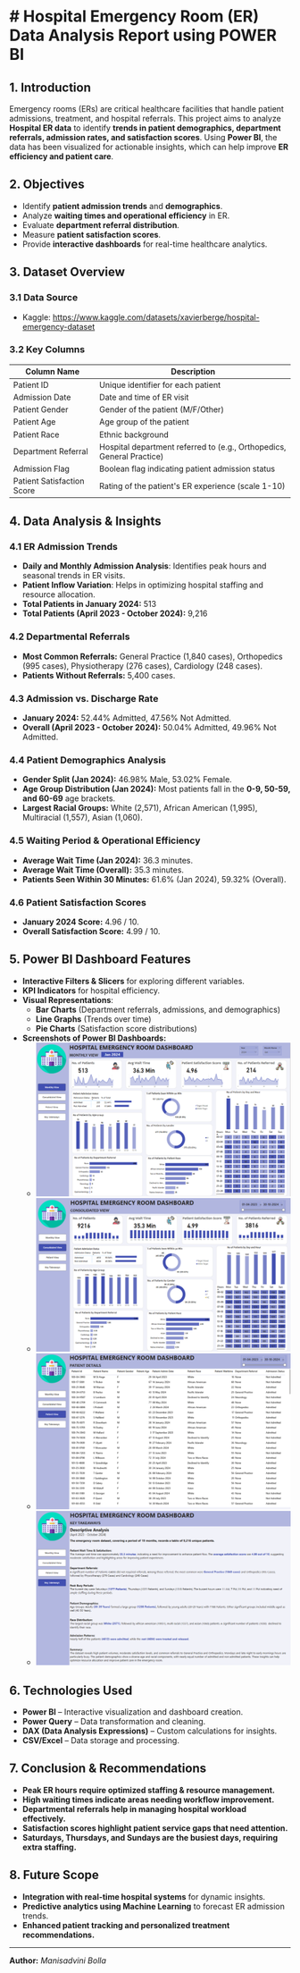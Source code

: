 # # Hospital Emergency Room (ER) Data Analysis Report using POWER BI

## **1. Introduction**
Emergency rooms (ERs) are critical healthcare facilities that handle patient admissions, treatment, and hospital referrals. This project aims to analyze **Hospital ER data** to identify **trends in patient demographics, department referrals, admission rates, and satisfaction scores**. Using **Power BI**, the data has been visualized for actionable insights, which can help improve **ER efficiency and patient care**.

## **2. Objectives**
- Identify **patient admission trends** and **demographics**.
- Analyze **waiting times and operational efficiency** in ER.
- Evaluate **department referral distribution**.
- Measure **patient satisfaction scores**.
- Provide **interactive dashboards** for real-time healthcare analytics.

## **3. Dataset Overview**
### **3.1 Data Source**
- Kaggle: https://www.kaggle.com/datasets/xavierberge/hospital-emergency-dataset

### **3.2 Key Columns**
| Column Name            | Description                                       |
|-----------------------|-------------------------------------------------|
| Patient ID           | Unique identifier for each patient               |
| Admission Date       | Date and time of ER visit                        |
| Patient Gender       | Gender of the patient (M/F/Other)                |
| Patient Age         | Age group of the patient                         |
| Patient Race        | Ethnic background                                |
| Department Referral | Hospital department referred to (e.g., Orthopedics, General Practice) |
| Admission Flag      | Boolean flag indicating patient admission status |
| Patient Satisfaction Score | Rating of the patient's ER experience (scale 1-10) |

## **4. Data Analysis & Insights**
### **4.1 ER Admission Trends**
- **Daily and Monthly Admission Analysis**: Identifies peak hours and seasonal trends in ER visits.
- **Patient Inflow Variation**: Helps in optimizing hospital staffing and resource allocation.
- **Total Patients in January 2024:** 513
- **Total Patients (April 2023 - October 2024):** 9,216

### **4.2 Departmental Referrals**
- **Most Common Referrals:** General Practice (1,840 cases), Orthopedics (995 cases), Physiotherapy (276 cases), Cardiology (248 cases).
- **Patients Without Referrals:** 5,400 cases.

### **4.3 Admission vs. Discharge Rate**
- **January 2024:** 52.44% Admitted, 47.56% Not Admitted.
- **Overall (April 2023 - October 2024):** 50.04% Admitted, 49.96% Not Admitted.

### **4.4 Patient Demographics Analysis**
- **Gender Split (Jan 2024):** 46.98% Male, 53.02% Female.
- **Age Group Distribution (Jan 2024):** Most patients fall in the **0-9, 50-59, and 60-69** age brackets.
- **Largest Racial Groups:** White (2,571), African American (1,995), Multiracial (1,557), Asian (1,060).

### **4.5 Waiting Period & Operational Efficiency**
- **Average Wait Time (Jan 2024):** 36.3 minutes.
- **Average Wait Time (Overall):** 35.3 minutes.
- **Patients Seen Within 30 Minutes:** 61.6% (Jan 2024), 59.32% (Overall).

### **4.6 Patient Satisfaction Scores**
- **January 2024 Score:** 4.96 / 10.
- **Overall Satisfaction Score:** 4.99 / 10.

## **5. Power BI Dashboard Features**
- **Interactive Filters & Slicers** for exploring different variables.
- **KPI Indicators** for hospital efficiency.
- **Visual Representations**:
  - **Bar Charts** (Department referrals, admissions, and demographics)
  - **Line Graphs** (Trends over time)
  - **Pie Charts** (Satisfaction score distributions)
- **Screenshots of Power BI Dashboards:**
  - ![Monthly View](./Monthly%20View.png)
  - ![Consolidated View](./Consolidated%20View.png)
  - ![Patient Details](./Patient%20Details.png)
  - ![Key Takeaways](./Key%20Takeaways.png)

## **6. Technologies Used**
- **Power BI** – Interactive visualization and dashboard creation.
- **Power Query** – Data transformation and cleaning.
- **DAX (Data Analysis Expressions)** – Custom calculations for insights.
- **CSV/Excel** – Data storage and processing.

## **7. Conclusion & Recommendations**
- **Peak ER hours require optimized staffing & resource management.**
- **High waiting times indicate areas needing workflow improvement.**
- **Departmental referrals help in managing hospital workload effectively.**
- **Satisfaction scores highlight patient service gaps that need attention.**
- **Saturdays, Thursdays, and Sundays are the busiest days, requiring extra staffing.**

## **8. Future Scope**
- **Integration with real-time hospital systems** for dynamic insights.
- **Predictive analytics using Machine Learning** to forecast ER admission trends.
- **Enhanced patient tracking and personalized treatment recommendations.**

---
**Author:** *Manisadvini Bolla*  


